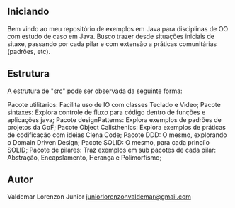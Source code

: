 ## Iniciando

Bem vindo ao meu repositório de exemplos em Java para disciplinas de OO com estudo de caso em Java.
Busco trazer desde situações iniciais de sitaxe, passando por cada pilar e com extensão a práticas comunitárias (padrões, etc).

## Estrutura

A estrutura de "src" pode ser observada da seguinte forma:

Pacote utilitarios: Facilita uso de IO com classes Teclado e Video;
Pacote sintaxes: Explora controle de fluxo para código dentro de funções e aplicações java;
Pacote designPatterns: Explora exemplos de padrões de projetos da GoF;
Pacote Object Calisthenics: Explora exemplos de práticas de codificação com ideias Clena Code;
Pacote DDD: O mesmo, explorando o Domain Driven Design;
Pacote SOLID: O mesmo, para cada princíio SOLID;
Pacote de pilares: Traz exemplos em sub pacotes de cada pilar: Abstração, Encapslamento, Herança e Polimorfismo;

## Autor
Valdemar Lorenzon Junior
juniorlorenzonvaldemar@gmail.com
